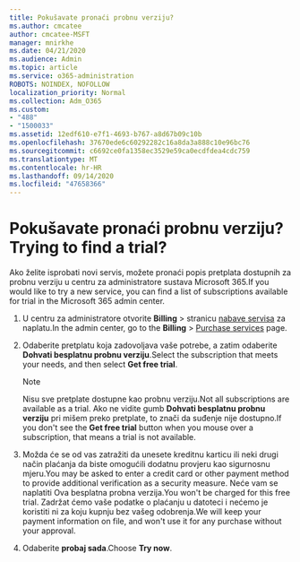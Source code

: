 ```yaml
---
title: Pokušavate pronaći probnu verziju?
ms.author: cmcatee
author: cmcatee-MSFT
manager: mnirkhe
ms.date: 04/21/2020
ms.audience: Admin
ms.topic: article
ms.service: o365-administration
ROBOTS: NOINDEX, NOFOLLOW
localization_priority: Normal
ms.collection: Adm_O365
ms.custom:
- "488"
- "1500033"
ms.assetid: 12edf610-e7f1-4693-b767-a8d67b09c10b
ms.openlocfilehash: 37670ede6c60292282c16a8da3a888c10e96bc76
ms.sourcegitcommit: c6692ce0fa1358ec3529e59ca0ecdfdea4cdc759
ms.translationtype: MT
ms.contentlocale: hr-HR
ms.lasthandoff: 09/14/2020
ms.locfileid: "47658366"
---
```

# <a name="trying-to-find-a-trial"></a><span data-ttu-id="6991d-102">Pokušavate pronaći probnu verziju?</span><span class="sxs-lookup"><span data-stu-id="6991d-102">Trying to find a trial?</span></span>

<span data-ttu-id="6991d-103">Ako želite isprobati novi servis, možete pronaći popis pretplata dostupnih za probnu verziju u centru za administratore sustava Microsoft 365.</span><span class="sxs-lookup"><span data-stu-id="6991d-103">If you would like to try a new service, you can find a list of subscriptions available for trial in the Microsoft 365 admin center.</span></span>
  
1. <span data-ttu-id="6991d-104">U centru za administratore otvorite **Billing** \> stranicu [nabave servisa](https://go.microsoft.com/fwlink/p/?linkid=868433) za naplatu.</span><span class="sxs-lookup"><span data-stu-id="6991d-104">In the admin center, go to the **Billing** \> [Purchase services](https://go.microsoft.com/fwlink/p/?linkid=868433) page.</span></span>

2. <span data-ttu-id="6991d-105">Odaberite pretplatu koja zadovoljava vaše potrebe, a zatim odaberite  **Dohvati besplatnu probnu verziju**.</span><span class="sxs-lookup"><span data-stu-id="6991d-105">Select the subscription that meets your needs, and then select  **Get free trial**.</span></span>

    > [!NOTE]
    > <span data-ttu-id="6991d-106">Nisu sve pretplate dostupne kao probnu verziju.</span><span class="sxs-lookup"><span data-stu-id="6991d-106">Not all subscriptions are available as a trial.</span></span> <span data-ttu-id="6991d-107">Ako ne vidite gumb **Dohvati besplatnu probnu verziju** pri mišem preko pretplate, to znači da suđenje nije dostupno.</span><span class="sxs-lookup"><span data-stu-id="6991d-107">If you don't see the **Get free trial** button when you mouse over a subscription, that means a trial is not available.</span></span>
  
3. <span data-ttu-id="6991d-108">Možda će se od vas zatražiti da unesete kreditnu karticu ili neki drugi način plaćanja da biste omogućili dodatnu provjeru kao sigurnosnu mjeru.</span><span class="sxs-lookup"><span data-stu-id="6991d-108">You may be asked to enter a credit card or other payment method to provide additional verification as a security measure.</span></span> <span data-ttu-id="6991d-109">Neće vam se naplatiti Ova besplatna probna verzija.</span><span class="sxs-lookup"><span data-stu-id="6991d-109">You won't be charged for this free trial.</span></span> <span data-ttu-id="6991d-110">Zadržat ćemo vaše podatke o plaćanju u datoteci i nećemo je koristiti ni za koju kupnju bez vašeg odobrenja.</span><span class="sxs-lookup"><span data-stu-id="6991d-110">We will keep your payment information on file, and won't use it for any purchase without your approval.</span></span>

4. <span data-ttu-id="6991d-111">Odaberite **probaj sada**.</span><span class="sxs-lookup"><span data-stu-id="6991d-111">Choose **Try now**.</span></span>